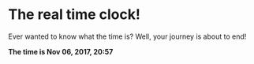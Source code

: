 # The real time clock!

Ever wanted to know what the time is? Well, your journey is about to end!

**The time is Nov 06, 2017, 20:57**